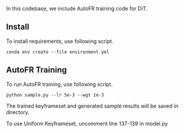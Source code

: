 
In this codebase, we include AutoFR training code for DiT.

## Install
To install requirements, use following script.
```
conda env create --file environment.yml
```


## AutoFR Training
To run AutoFR training, use following script.

```
python sample.py --lr 5e-3 --wgt 1e-3
```

The trained keyframeset and generated sample results will be saved in directory.  

To use Uniform Keyframeset, uncomment line 137-139 in model.py



